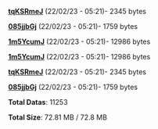 [**tqKSRmeJ**](/data/tqKSRmeJ.txt) (22/02/23 - 05:21)- 2345 bytes

[**085jjbGj**](/data/085jjbGj.txt) (22/02/23 - 05:21)- 1759 bytes

[**1m5YcumJ**](/data/1m5YcumJ.txt) (22/02/23 - 05:21)- 12986 bytes

[**1m5YcumJ**](/data/1m5YcumJ.txt) (22/02/23 - 05:21)- 12986 bytes

[**tqKSRmeJ**](/data/tqKSRmeJ.txt) (22/02/23 - 05:21)- 2345 bytes

[**085jjbGj**](/data/085jjbGj.txt) (22/02/23 - 05:21)- 1759 bytes

**Total Datas**: 11253

**Total Size**: 72.81 MB / 72.8 MB